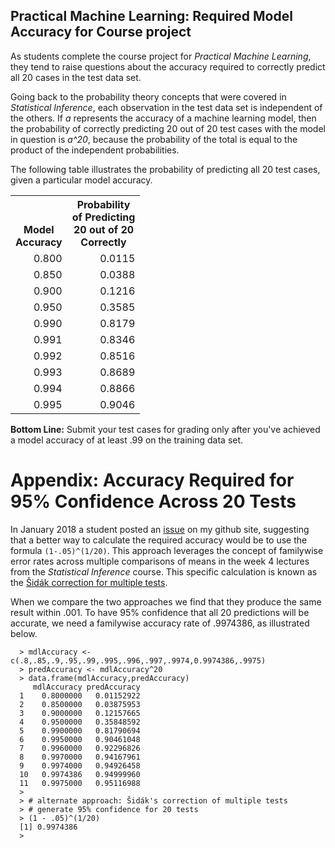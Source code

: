 ## Practical Machine Learning: Required Model Accuracy for Course project

As students complete the course project for _Practical Machine Learning_, they tend to raise questions about the accuracy required to correctly predict all 20 cases in the test data set.

Going back to the probability theory concepts that were covered in *Statistical Inference*, each observation in the test data set is independent of the others. If *a* represents the accuracy of a machine learning model, then the probability of correctly predicting 20 out of 20 test cases with the model in question is *a^20*, because the probability of the total is equal to the product of the independent probabilities.

The following table illustrates the probability of predicting all 20 test cases, given a particular model accuracy.

<table>
<tr><th><br><br>Model<br>Accuracy</th><th>Probability<br>of Predicting <br>20 out of 20<br>Correctly</th>
</tr>
<tr><td align=right>0.800</td><td align=right>0.0115</td></tr>
<tr><td align=right>0.850</td><td align=right>0.0388</td></tr>
<tr><td align=right>0.900</td><td align=right>0.1216</td></tr>
<tr><td align=right>0.950</td><td align=right>0.3585</td></tr>
<tr><td align=right>0.990</td><td align=right>0.8179</td></tr>
<tr><td align=right>0.991</td><td align=right>0.8346</td></tr>
<tr><td align=right>0.992</td><td align=right>0.8516</td></tr>
<tr><td align=right>0.993</td><td align=right>0.8689</td></tr>
<tr><td align=right>0.994</td><td align=right>0.8866</td></tr>
<tr><td align=right>0.995</td><td align=right>0.9046</td></tr>
</table>

<strong>Bottom Line:</strong> Submit your test cases for grading only after you've achieved a model accuracy of at least .99 on the training data set.

# Appendix: Accuracy Required for 95% Confidence Across 20 Tests

In January 2018 a student posted an [issue](http://bit.ly/2mv5Dr4) on my github site, suggesting that a better way to calculate the required accuracy would be to use the formula `(1-.05)^(1/20)`. This approach leverages the concept of familywise error rates across multiple comparisons of means in the week 4 lectures from the *Statistical Inference* course. This specific calculation is known as the [Šidák correction for multiple tests](http://bit.ly/2DuPwlq).

When we compare the two approaches we find that they produce the same result within .001. To have 95% confidence that all 20 predictions will be accurate, we need a familywise accuracy rate of .9974386, as illustrated below.

      > mdlAccuracy <- c(.8,.85,.9,.95,.99,.995,.996,.997,.9974,0.9974386,.9975)
      > predAccuracy <- mdlAccuracy^20
      > data.frame(mdlAccuracy,predAccuracy)
         mdlAccuracy predAccuracy
      1    0.8000000   0.01152922
      2    0.8500000   0.03875953
      3    0.9000000   0.12157665
      4    0.9500000   0.35848592
      5    0.9900000   0.81790694
      6    0.9950000   0.90461048
      7    0.9960000   0.92296826
      8    0.9970000   0.94167961
      9    0.9974000   0.94926458
      10   0.9974386   0.94999960
      11   0.9975000   0.95116988
      >
      > # alternate approach: Šidák's correction of multiple tests
      > # generate 95% confidence for 20 tests
      > (1 - .05)^(1/20)
      [1] 0.9974386
      >
